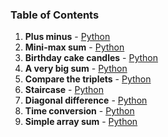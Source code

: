 ### Table of Contents
1. __Plus minus__ - [Python](Plus%20Minus.py)
1. __Mini-max sum__ - [Python](Mini-Max%20Sum.py)
1. __Birthday cake candles__ - [Python](Birthday%20Cake%20Candles.py)
1. __A very big sum__ - [Python](A%20Very%20Big%20Sum.py)
1. __Compare the triplets__ - [Python](Compare%20the%20Triplets.py)
1. __Staircase__ - [Python](Staircase.py)
1. __Diagonal difference__ - [Python](Diagonal%20Difference.py)
1. __Time conversion__ - [Python](Time%20Conversion.py)
1. __Simple array sum__ - [Python](Simple%20Array%20Sum.py)

